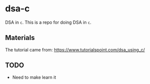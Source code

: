 # dsa-c

DSA in `c`. This is a repo for doing DSA in `c`.

## Materials

The tutorial came from: https://www.tutorialspoint.com/dsa_using_c/

## TODO

- Need to make learn it
